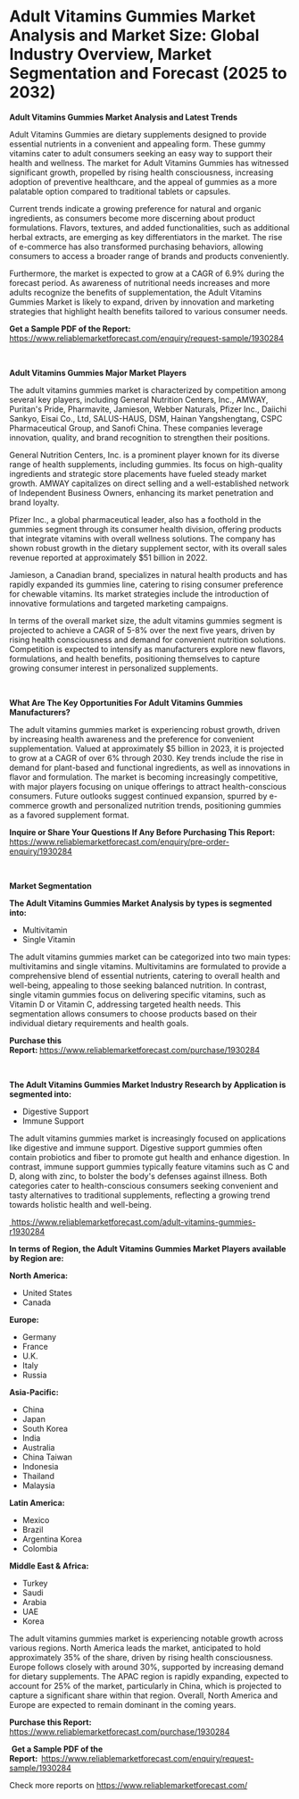 <p><h1>Adult Vitamins Gummies Market Analysis and Market Size: Global Industry Overview, Market Segmentation and Forecast (2025 to 2032)</h1></p><p><strong>Adult Vitamins Gummies Market Analysis and Latest Trends</strong></p>
<p><p>Adult Vitamins Gummies are dietary supplements designed to provide essential nutrients in a convenient and appealing form. These gummy vitamins cater to adult consumers seeking an easy way to support their health and wellness. The market for Adult Vitamins Gummies has witnessed significant growth, propelled by rising health consciousness, increasing adoption of preventive healthcare, and the appeal of gummies as a more palatable option compared to traditional tablets or capsules.</p><p>Current trends indicate a growing preference for natural and organic ingredients, as consumers become more discerning about product formulations. Flavors, textures, and added functionalities, such as additional herbal extracts, are emerging as key differentiators in the market. The rise of e-commerce has also transformed purchasing behaviors, allowing consumers to access a broader range of brands and products conveniently.</p><p>Furthermore, the market is expected to grow at a CAGR of 6.9% during the forecast period. As awareness of nutritional needs increases and more adults recognize the benefits of supplementation, the Adult Vitamins Gummies Market is likely to expand, driven by innovation and marketing strategies that highlight health benefits tailored to various consumer needs.</p></p>
<p><strong>Get a Sample PDF of the Report:&nbsp;</strong> <a href="https://www.reliablemarketforecast.com/enquiry/request-sample/1930284?utm_campaign=3461&utm_medium=2&utm_source=Github&utm_content=ia&utm_term=29032025&utm_id=adult-vitamins-gummies">https://www.reliablemarketforecast.com/enquiry/request-sample/1930284</a></p>
<p>&nbsp;</p>
<p><strong>Adult Vitamins Gummies Major Market Players</strong></p>
<p><p>The adult vitamins gummies market is characterized by competition among several key players, including General Nutrition Centers, Inc., AMWAY, Puritan's Pride, Pharmavite, Jamieson, Webber Naturals, Pfizer Inc., Daiichi Sankyo, Eisai Co., Ltd, SALUS-HAUS, DSM, Hainan Yangshengtang, CSPC Pharmaceutical Group, and Sanofi China. These companies leverage innovation, quality, and brand recognition to strengthen their positions.</p><p>General Nutrition Centers, Inc. is a prominent player known for its diverse range of health supplements, including gummies. Its focus on high-quality ingredients and strategic store placements have fueled steady market growth. AMWAY capitalizes on direct selling and a well-established network of Independent Business Owners, enhancing its market penetration and brand loyalty.</p><p>Pfizer Inc., a global pharmaceutical leader, also has a foothold in the gummies segment through its consumer health division, offering products that integrate vitamins with overall wellness solutions. The company has shown robust growth in the dietary supplement sector, with its overall sales revenue reported at approximately $51 billion in 2022.</p><p>Jamieson, a Canadian brand, specializes in natural health products and has rapidly expanded its gummies line, catering to rising consumer preference for chewable vitamins. Its market strategies include the introduction of innovative formulations and targeted marketing campaigns. </p><p>In terms of the overall market size, the adult vitamins gummies segment is projected to achieve a CAGR of 5-8% over the next five years, driven by rising health consciousness and demand for convenient nutrition solutions. Competition is expected to intensify as manufacturers explore new flavors, formulations, and health benefits, positioning themselves to capture growing consumer interest in personalized supplements.</p></p>
<p>&nbsp;</p>
<p><strong>What Are The Key Opportunities For Adult Vitamins Gummies Manufacturers?</strong></p>
<p><p>The adult vitamins gummies market is experiencing robust growth, driven by increasing health awareness and the preference for convenient supplementation. Valued at approximately $5 billion in 2023, it is projected to grow at a CAGR of over 6% through 2030. Key trends include the rise in demand for plant-based and functional ingredients, as well as innovations in flavor and formulation. The market is becoming increasingly competitive, with major players focusing on unique offerings to attract health-conscious consumers. Future outlooks suggest continued expansion, spurred by e-commerce growth and personalized nutrition trends, positioning gummies as a favored supplement format.</p></p>
<p><strong>Inquire or Share Your Questions If Any Before Purchasing This Report:</strong> <a href="https://www.reliablemarketforecast.com/enquiry/pre-order-enquiry/1930284?utm_campaign=3461&utm_medium=2&utm_source=Github&utm_content=ia&utm_term=29032025&utm_id=adult-vitamins-gummies">https://www.reliablemarketforecast.com/enquiry/pre-order-enquiry/1930284</a></p>
<p>&nbsp;</p>
<p><strong>Market Segmentation</strong></p>
<p><strong>The Adult Vitamins Gummies Market Analysis by types is segmented into:</strong></p>
<p><ul><li>Multivitamin</li><li>Single Vitamin</li></ul></p>
<p><p>The adult vitamins gummies market can be categorized into two main types: multivitamins and single vitamins. Multivitamins are formulated to provide a comprehensive blend of essential nutrients, catering to overall health and well-being, appealing to those seeking balanced nutrition. In contrast, single vitamin gummies focus on delivering specific vitamins, such as Vitamin D or Vitamin C, addressing targeted health needs. This segmentation allows consumers to choose products based on their individual dietary requirements and health goals.</p></p>
<p><strong>Purchase this Report:&nbsp;</strong><a href="https://www.reliablemarketforecast.com/purchase/1930284?utm_campaign=3461&utm_medium=2&utm_source=Github&utm_content=ia&utm_term=29032025&utm_id=adult-vitamins-gummies">https://www.reliablemarketforecast.com/purchase/1930284</a></p>
<p>&nbsp;</p>
<p><strong>The Adult Vitamins Gummies Market Industry Research by Application is segmented into:</strong></p>
<p><ul><li>Digestive Support</li><li>Immune Support</li></ul></p>
<p><p>The adult vitamins gummies market is increasingly focused on applications like digestive and immune support. Digestive support gummies often contain probiotics and fiber to promote gut health and enhance digestion. In contrast, immune support gummies typically feature vitamins such as C and D, along with zinc, to bolster the body's defenses against illness. Both categories cater to health-conscious consumers seeking convenient and tasty alternatives to traditional supplements, reflecting a growing trend towards holistic health and well-being.</p></p>
<p><a href="https://www.reliablemarketforecast.com/adult-vitamins-gummies-r1930284?utm_campaign=3461&utm_medium=2&utm_source=Github&utm_content=ia&utm_term=29032025&utm_id=adult-vitamins-gummies">&nbsp;https://www.reliablemarketforecast.com/adult-vitamins-gummies-r1930284</a></p>
<p><strong>In terms of Region, the Adult Vitamins Gummies Market Players available by Region are:</strong></p>
<p>
    <p> <strong> North America: </strong>
        <ul>
            <li>United States</li>
            <li>Canada</li>
        </ul>
        </p> 
    <p> <strong> Europe: </strong>
        <ul>
            <li>Germany</li>
            <li>France</li>
            <li>U.K.</li>
            <li>Italy</li>
            <li>Russia</li>
        </ul>
        </p> 
    <p> <strong> Asia-Pacific: </strong>
        <ul>
            <li>China</li>
            <li>Japan</li>
            <li>South Korea</li>
            <li>India</li>
            <li>Australia</li>
            <li>China Taiwan</li>
            <li>Indonesia</li>
            <li>Thailand</li>
            <li>Malaysia</li>
        </ul>
        </p> 
    <p> <strong> Latin America: </strong>
        <ul>
            <li>Mexico</li>
            <li>Brazil</li>
            <li>Argentina Korea</li>
            <li>Colombia</li>
        </ul>
        </p> 
    <p> <strong> Middle East & Africa: </strong>
        <ul>
            <li>Turkey</li>
            <li>Saudi</li>
            <li>Arabia</li>
            <li>UAE</li>
            <li>Korea</li>
        </ul>
    </p>
    </p>
<p><p>The adult vitamins gummies market is experiencing notable growth across various regions. North America leads the market, anticipated to hold approximately 35% of the share, driven by rising health consciousness. Europe follows closely with around 30%, supported by increasing demand for dietary supplements. The APAC region is rapidly expanding, expected to account for 25% of the market, particularly in China, which is projected to capture a significant share within that region. Overall, North America and Europe are expected to remain dominant in the coming years.</p></p>
<p><strong>Purchase this Report: </strong><a href="https://www.reliablemarketforecast.com/purchase/1930284?utm_campaign=3461&utm_medium=2&utm_source=Github&utm_content=ia&utm_term=29032025&utm_id=adult-vitamins-gummies">https://www.reliablemarketforecast.com/purchase/1930284</a></p>
<p>&nbsp;<strong>Get a Sample PDF of the Report:&nbsp;&nbsp;</strong><a href="https://www.reliablemarketforecast.com/enquiry/request-sample/1930284?utm_campaign=3461&utm_medium=2&utm_source=Github&utm_content=ia&utm_term=29032025&utm_id=adult-vitamins-gummies">https://www.reliablemarketforecast.com/enquiry/request-sample/1930284</a></p>
<p><strong></strong></p>
<p>Check more reports on <a href="https://www.reliablemarketforecast.com/?utm_campaign=3461&utm_medium=2&utm_source=Github&utm_content=ia&utm_term=29032025&utm_id=adult-vitamins-gummies">https://www.reliablemarketforecast.com/</a></p>